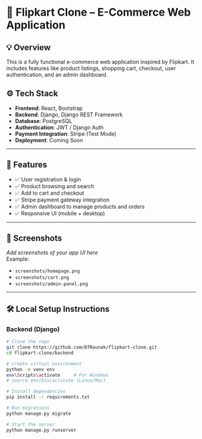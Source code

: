 # 🛒 Flipkart Clone – E-Commerce Web Application

## 💡 Overview
This is a fully functional e-commerce web application inspired by Flipkart. It includes features like product listings, shopping cart, checkout, user authentication, and an admin dashboard.

## ⚙️ Tech Stack

- **Frontend**: React, Bootstrap
- **Backend**: Django, Django REST Framework
- **Database**: PostgreSQL
- **Authentication**: JWT / Django Auth
- **Payment Integration**: Stripe (Test Mode)
- **Deployment**: Coming Soon

---

## 🚀 Features

- ✅ User registration & login  
- ✅ Product browsing and search  
- ✅ Add to cart and checkout  
- ✅ Stripe payment gateway integration  
- ✅ Admin dashboard to manage products and orders  
- ✅ Responsive UI (mobile + desktop)

---

## 📸 Screenshots

_Add screenshots of your app UI here_  
Example:
- `screenshots/homepage.png`
- `screenshots/cart.png`
- `screenshots/admin-panel.png`

---

## 🛠️ Local Setup Instructions

### Backend (Django)

```bash
# Clone the repo
git clone https://github.com/07Raunak/flipkart-clone.git
cd flipkart-clone/backend

# Create virtual environment
python -m venv env
env\Scripts\activate     # For Windows
# source env/bin/activate (Linux/Mac)

# Install dependencies
pip install -r requirements.txt

# Run migrations
python manage.py migrate

# Start the server
python manage.py runserver


